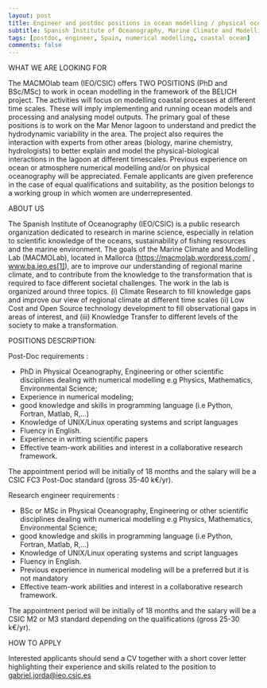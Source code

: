 ```yaml
---
layout: post
title: Engineer and postdoc positions in ocean modelling / physical oceanography (Mallorca, Spain)
subtitle: Spanish Institute of Oceanography, Marine Climate and Modelling Lab
tags: [postdoc, engineer, Spain, numerical modelling, coastal ocean]
comments: false
---
```

WHAT WE ARE LOOKING FOR

The MACMOlab team (IEO/CSIC) offers TWO POSITIONS (PhD and BSc/MSc) to 
work in ocean modelling in the framework of the BELICH project. The 
activities will focus on modelling coastal processes at different time 
scales. These will imply implementing and running ocean models and 
processing and analysing model outputs.
The primary goal of these positions is to work on the Mar Menor lagoon 
to understand and predict the hydrodynamic variability in the area. 
The project also requires the interaction with experts from other 
areas (biology, marine chemistry, hydrologists) to better explain and 
model the physical-biological interactions in the lagoon at different 
timescales. Previous experience on ocean or atmosphere numerical 
modelling and/or on physical oceanography will be appreciated.
Female applicants are given preference in the case of equal 
qualifications and suitability, as the position belongs to a working 
group in which women are underrepresented.

ABOUT US

The Spanish Institute of Oceanography (IEO/CSIC) is a public research 
organization dedicated to research in marine science, especially in 
relation to scientific knowledge of the oceans, sustainability of 
fishing resources and the marine environment.
The goals of the Marine Climate and Modelling Lab (MACMOLab), located 
in Mallorca (https://macmolab.wordpress.com/ , www.ba.ieo.es[1]), are 
to improve our understanding of regional marine climate, and to 
contribute from the knowledge to the transformation that is required 
to face different societal challenges. The work in the lab is 
organized around three topics. (i) Climate Research to fill knowledge 
gaps and improve our view of regional climate at different time scales 
(ii) Low Cost and Open Source technology development to fill 
observational gaps in areas of interest, and (iii) Knowledge Transfer 
to different levels of the society to make a transformation.

POSITIONS DESCRIPTION:

Post-Doc requirements :

   *   PhD in Physical Oceanography, Engineering or other scientific disciplines dealing with numerical modelling e.g Physics, Mathematics, Environmental Science;
   *   Experience in numerical modeling;
   *   good knowledge and skills in programming language (i.e Python, Fortran, Matlab, R,...)
   *   Knowledge of UNIX/Linux operating systems and script languages
   *   Fluency in English.
   *   Experience in writting scientific papers
   *   Effective team-work abilities and interest in a collaborative research framework.

The appointment period will be initially of 18 months and the salary will be a CSIC FC3 Post-Doc standard (gross 35-40 k€/yr).

Research engineer requirements :

   *   BSc or MSc in Physical Oceanography, Engineering or other scientific disciplines dealing with numerical modelling e.g Physics, Mathematics, Environmental Science;
   *   good knowledge and skills in programming language (i.e Python, Fortran, Matlab, R,...)
   *   Knowledge of UNIX/Linux operating systems and script languages
   *   Fluency in English.
   *   Previous experience in numerical modeling will be a preferred but it is not mandatory
   *   Effective team-work abilities and interest in a collaborative research framework.

The appointment period will be initially of 18 months and the salary will be a CSIC M2 or M3 standard depending on the qualifications 
(gross 25-30 k€/yr).

HOW TO APPLY

Interested applicants should send a CV together with a short cover 
letter highlighting their experience and skills related to the 
position to gabriel.jorda@ieo.csic.es
